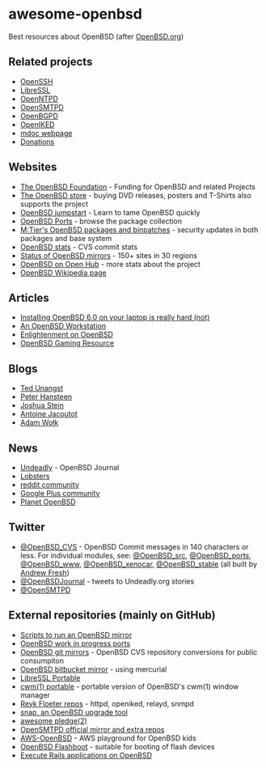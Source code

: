 # awesome-openbsd
Best resources about OpenBSD (after [OpenBSD.org](https://openbsd.org/))

## Related projects

* [OpenSSH](http://www.openssh.com/)
* [LibreSSL](http://www.libressl.org/)
* [OpenNTPD](http://www.openntpd.org/)
* [OpenSMTPD](https://www.opensmtpd.org/)
* [OpenBGPD](http://www.openbgpd.org/)
* [OpenIKED](http://www.openiked.org/)
* [mdoc webpage](http://mdocml.bsd.lv/mdoc/)
* [Donations](https://www.openbsd.org/donations.html)

## Websites

* [The OpenBSD Foundation](http://www.openbsdfoundation.org/) - Funding for OpenBSD and related Projects
* [The OpenBSD store](https://openbsdstore.com/) - buying DVD releases, posters and T-Shirts also supports the project
* [OpenBSD jumpstart](http://www.openbsdjumpstart.org/) - Learn to tame OpenBSD quickly
* [OpenBSD Ports](http://www.openports.se/) - browse the package collection
* [M:Tier's OpenBSD packages and binpatches](https://stable.mtier.org/) - security updates in both packages and base system
* [OpenBSD stats](http://www.oxide.org/cvs) - CVS commit stats
* [Status of OpenBSD mirrors](http://spacehopper.org/mirmon/top.html) - 150+ sites in 30 regions
* [OpenBSD on Open Hub](https://www.openhub.net/p/openbsd) - more stats about the project
* [OpenBSD Wikipedia page](https://en.wikipedia.org/wiki/OpenBSD)

## Articles

* [Installing OpenBSD 6.0 on your laptop is really hard (not)](http://sohcahtoa.org.uk/openbsd.html)
* [An OpenBSD Workstation](http://eradman.com/posts/openbsd-workstation.html)
* [Enlightenment on OpenBSD](http://enform.haxlab.org/)
* [OpenBSD Gaming Resource](http://satterly.neocities.org/openbsd_games.html)
 
## Blogs

* [Ted Unangst](http://www.tedunangst.com/flak/)
* [Peter Hansteen](https://bsdly.blogspot.com)
* [Joshua Stein](https://jcs.org/)
* [Antoine Jacoutot](https://www.bsdfrog.org/)
* [Adam Wołk](https://blog.tintagel.pl/)

## News

* [Undeadly](http://undeadly.org/) - OpenBSD Journal
* [Lobsters](https://lobste.rs/t/openbsd)
* [reddit community](http://reddit.com/r/openbsd/)
* [Google Plus community](https://plus.google.com/communities/113634135604793474364)
* [Planet OpenBSD](https://bronevichok.ru/openbsd-planet/)

## Twitter

* [@OpenBSD_CVS](https://twitter.com/OpenBSD_CVS) - OpenBSD Commit messages in 140 characters or less. For individual modules, see: [@OpenBSD_src](https://twitter.com/OpenBSD_src), [@OpenBSD_ports](https://twitter.com/OpenBSD_ports), [@OpenBSD_www](https://twitter.com/OpenBSD_www), [@OpenBSD_xenocar](https://twitter.com/OpenBSD_xenocar), [@OpenBSD_stable](https://twitter.com/OpenBSD_stable) (all built by [Andrew Fresh](https://twitter.com/afresh1))
* [@OpenBSDJournal](https://twitter.com/openbsdjournal) - tweets to Undeadly.org stories
* [@OpenSMTPD](https://twitter.com/opensmtpd)

## External repositories (mainly on GitHub)

* [Scripts to run an OpenBSD mirror](https://github.com/bluhm/mirror-openbsd)
* [OpenBSD work in progress ports](https://github.com/jasperla/openbsd-wip)
* [OpenBSD git mirrors](https://github.com/openbsd/) - OpenBSD CVS repository conversions for public consumpiton
* [OpenBSD bitbucket mirror](https://bitbucket.org/braindamaged/openbsd-src) - using mercurial
* [LibreSSL Portable](https://github.com/libressl-portable/portable)
* [cwm(1) portable](https://github.com/chneukirchen/cwm) - portable version of OpenBSD's cwm(1) window manager 
* [Reyk Floeter repos](https://github.com/reyk) - httpd, openiked, relayd, snmpd
* [snap, an OpenBSD upgrade tool](https://github.com/qbit/snap)
* [awesome pledge(2)](https://github.com/PeterTonoli/awesome-pledge)
* [OpenSMTPD official mirror and extra repos](https://github.com/opensmtpd)
* [AWS-OpenBSD](https://github.com/ajacoutot/aws-openbsd) - AWS playground for OpenBSD kids
* [OpenBSD Flashboot](https://github.com/kirei/flashboot) - suitable for booting of flash devices
* [Execute Rails applications on OpenBSD](https://github.com/wesley974/railsonopenbsd)
